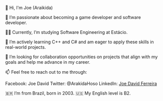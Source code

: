 👋 Hi, I'm Joe (Araikida)

👀 I’m passionate about becoming a game developer and software developer.

👨‍🎓 Currently, I’m studying Software Engineering at Estácio.

🌱 I’m actively learning C++ and C# and am eager to apply these skills in real-world projects.

💞️ I’m looking for collaboration opportunities on projects that align with my goals and help me advance in my career.

📫 Feel free to reach out to me through:

Facebook: Joe David
Twitter: @ArakidaHoso
LinkedIn: [Joe David Ferreira](https://www.linkedin.com/in/joe-david-ferreira-296854220/)

🇧🇷 I’m from Brazil, born in 2003.
🇺🇸 My English level is B2.

